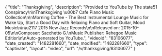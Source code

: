 {
    "title": "Thanksgiving",
    "description": "Provided to YouTube by The state51 Conspiracy\n\nThanksgiving \u00b7 Cafe Piano Music Collection\n\nMorning Coffee - The Best Instrumental Lounge Music for Wake Up, Start a Good Day with Relaxing Piano and Soft Guitar, Mood Music\n\n\u2117 2015 New Jazz Records\n\nReleased on: 2015-10-05\n\nComposer: Sacchetto G.\nMusic Publisher: Rehegoo Music Edition\n\nAuto-generated by YouTube.",
    "videoid": "83106077",
    "date_created": "1482281660",
    "date_modified": "1482281660",
    "type": "captivate",
    "layout": "video",
    "url": "\/v\/thanksgiving\/83106077"
}